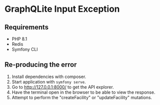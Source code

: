 # GraphQLite Input Exception

## Requirements

- PHP 8.1
- Redis
- Symfony CLI

## Re-producing the error

1. Install dependencies with composer.
2. Start application with `symfony serve`.
3. Go to http://127.0.0.1:8000/ to get the API explorer.
4. Have the terminal open in the browser to be able to view the response.
5. Attempt to perform the "createFacility" or "updateFacility" mutations.